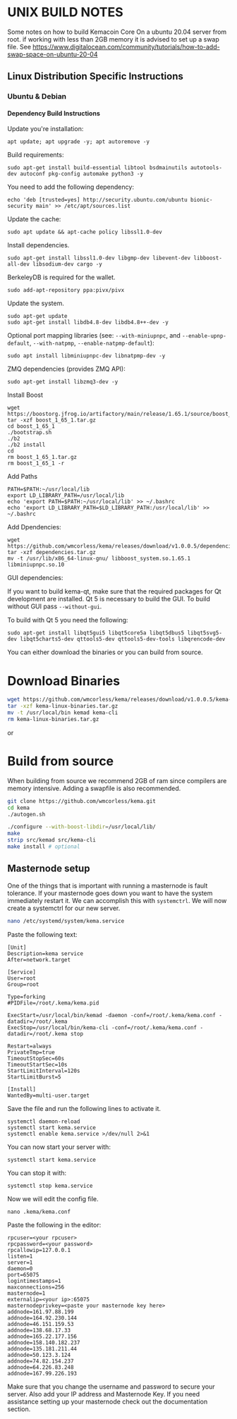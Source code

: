 UNIX BUILD NOTES
====================
Some notes on how to build Kemacoin Core On a ubuntu 20.04 server from root.
if working with less than 2GB memory it is advised to set up a swap file. See https://www.digitalocean.com/community/tutorials/how-to-add-swap-space-on-ubuntu-20-04

## Linux Distribution Specific Instructions

### Ubuntu & Debian

#### Dependency Build Instructions

Update you're installation:

    apt update; apt upgrade -y; apt autoremove -y

Build requirements:

    sudo apt-get install build-essential libtool bsdmainutils autotools-dev autoconf pkg-config automake python3 -y

You need to add the following dependency:

    echo 'deb [trusted=yes] http://security.ubuntu.com/ubuntu bionic-security main' >> /etc/apt/sources.list

Update the cache:

    sudo apt update && apt-cache policy libssl1.0-dev
    
Install dependencies.

    sudo apt-get install libssl1.0-dev libgmp-dev libevent-dev libboost-all-dev libsodium-dev cargo -y

BerkeleyDB is required for the wallet.

    sudo add-apt-repository ppa:pivx/pivx

Update the system.

    sudo apt-get update
    sudo apt-get install libdb4.8-dev libdb4.8++-dev -y

Optional port mapping libraries (see: `--with-miniupnpc`, and `--enable-upnp-default`, `--with-natpmp`, `--enable-natpmp-default`):

    sudo apt install libminiupnpc-dev libnatpmp-dev -y

ZMQ dependencies (provides ZMQ API):

    sudo apt-get install libzmq3-dev -y

Install Boost

    wget https://boostorg.jfrog.io/artifactory/main/release/1.65.1/source/boost_1_65_1.tar.gz
    tar -xzf boost_1_65_1.tar.gz
    cd boost_1_65_1
    ./bootstrap.sh
    ./b2
    ./b2 install
    cd
    rm boost_1_65_1.tar.gz
    rm boost_1_65_1 -r
    
Add Paths

    PATH=$PATH:~/usr/local/lib
    export LD_LIBRARY_PATH=/usr/local/lib
    echo 'export PATH=$PATH:~/usr/local/lib' >> ~/.bashrc
    echo 'export LD_LIBRARY_PATH=$LD_LIBRARY_PATH:/usr/local/lib' >> ~/.bashrc

Add Dpendencies:

    wget https://github.com/wmcorless/kema/releases/download/v1.0.0.5/dependencies.tar.gz
    tar -xzf dependencies.tar.gz
    mv -t /usr/lib/x86_64-linux-gnu/ libboost_system.so.1.65.1 libminiupnpc.so.10

GUI dependencies:

If you want to build kema-qt, make sure that the required packages for Qt development
are installed. Qt 5 is necessary to build the GUI.
To build without GUI pass `--without-gui`.

To build with Qt 5 you need the following:

    sudo apt-get install libqt5gui5 libqt5core5a libqt5dbus5 libqt5svg5-dev libqt5charts5-dev qttools5-dev qttools5-dev-tools libqrencode-dev

You can either download the binaries or you can build from source.

# Download Binaries

```bash
wget https://github.com/wmcorless/kema/releases/download/v1.0.0.5/kema-linux-binaries.tar.gz
tar -xzf kema-linux-binaries.tar.gz
mv -t /usr/local/bin kemad kema-cli
rm kema-linux-binaries.tar.gz
```
or

# Build from source
When building from source we recommend 2GB of ram since compilers are memory intensive. Adding a swapfile is also recommended.
    
```bash
git clone https://github.com/wmcorless/kema.git
cd kema
./autogen.sh
```
```bash
./configure --with-boost-libdir=/usr/local/lib/
make
strip src/kemad src/kema-cli
make install # optional
```

Masternode setup
----
One of the things that is important with running a masternode is fault tolerance. If your masternode goes down you want to have the system immediately restart it. We can accomplish this with `systemctrl`. We will now create a systemctrl for our new server.

```bash
nano /etc/systemd/system/kema.service
```
Paste the following text:

    [Unit]
    Description=kema service
    After=network.target

    [Service]
    User=root
    Group=root

    Type=forking
    #PIDFile=/root/.kema/kema.pid

    ExecStart=/usr/local/bin/kemad -daemon -conf=/root/.kema/kema.conf -datadir=/root/.kema
    ExecStop=/usr/local/bin/kema-cli -conf=/root/.kema/kema.conf -datadir=/root/.kema stop

    Restart=always
    PrivateTmp=true
    TimeoutStopSec=60s
    TimeoutStartSec=10s
    StartLimitInterval=120s    
    StartLimitBurst=5

    [Install]
    WantedBy=multi-user.target

Save the file and run the following lines to activate it.

    systemctl daemon-reload
    systemctl start kema.service
    systemctl enable kema.service >/dev/null 2>&1

You can now start your server with:

    systemctl start kema.service

You can stop it with:

    systemctl stop kema.service

Now we will edit the config file.

    nano .kema/kema.conf

Paste the following in the editor:

    rpcuser=<your rpcuser>
    rpcpassword=<your password>
    rpcallowip=127.0.0.1
    listen=1
    server=1
    daemon=0
    port=65075
    logintimestamps=1
    maxconnections=256
    masternode=1
    externalip=<your ip>:65075
    masternodeprivkey=<paste your masternode key here>
    addnode=161.97.88.199
    addnode=164.92.230.144
    addnode=46.151.159.53
    addnode=138.68.17.33
    addnode=165.22.177.156	
    addnode=158.140.182.237
    addnode=135.181.211.44
    addnode=50.123.3.124
    addnode=74.82.154.237	
    addnode=64.226.83.248
    addnode=167.99.226.193

Make sure that you change the username and password to secure your server. Also add your IP address and Masternode Key. If you need assistance setting up your masternode check out the documentation section.
